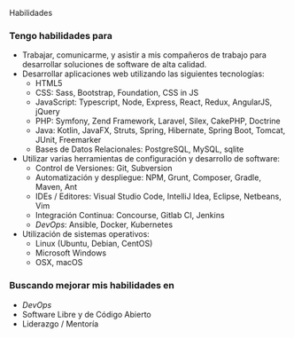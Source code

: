 Habilidades

### Tengo habilidades para

*   Trabajar, comunicarme, y asistir a mis compañeros de trabajo para desarrollar soluciones de software de alta calidad.
*   Desarrollar aplicaciones web utilizando las siguientes tecnologías:
    *   HTML5
    *   CSS: Sass, Bootstrap, Foundation, CSS in JS
    *   JavaScript: Typescript, Node, Express, React, Redux, AngularJS, jQuery
    *   PHP: Symfony, Zend Framework, Laravel, Silex, CakePHP, Doctrine
    *   Java: Kotlin, JavaFX, Struts, Spring, Hibernate, Spring Boot, Tomcat, JUnit, Freemarker
    *   Bases de Datos Relacionales: PostgreSQL, MySQL, sqlite
*   Utilizar varias herramientas de configuración y desarrollo de software:
    *   Control de Versiones: Git, Subversion
    *   Automatización y despliegue: NPM, Grunt, Composer, Gradle, Maven, Ant
    *   IDEs / Editores: Visual Studio Code, IntelliJ Idea, Eclipse, Netbeans, Vim
    *   Integración Continua: Concourse, Gitlab CI, Jenkins
    *   _DevOps_: Ansible, Docker, Kubernetes
*   Utilización de sistemas operativos:
    *   Linux (Ubuntu, Debian, CentOS)
    *   Microsoft Windows
    *   OSX, macOS

### Buscando mejorar mis habilidades en

*   _DevOps_
*   Software Libre y de Código Abierto
*   Liderazgo / Mentoría